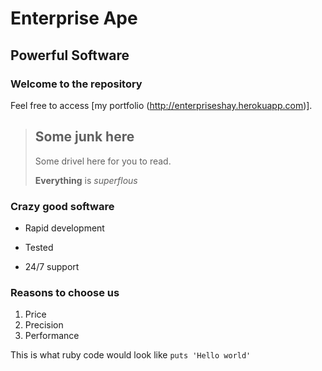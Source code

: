 Enterprise Ape
==============

Powerful Software
-----------------

### Welcome to the repository

Feel free to access [my portfolio (http://enterpriseshay.herokuapp.com)].

> ## Some junk here
>
>Some drivel here for you to read.
>
> **Everything** is *superflous*

### Crazy good software
* Rapid development
+ Tested
- 24/7 support

### Reasons to choose us
1. Price
2. Precision
3. Performance

This is what ruby code would look like `puts 'Hello world'`